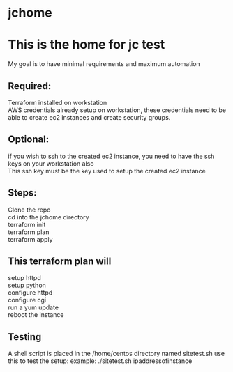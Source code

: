 # jchome
# This is the home for jc test
My goal is to have minimal requirements and maximum automation  
## Required:
Terraform installed on workstation  
AWS credentials already setup on workstation, these credentials need to be able to create ec2 instances and create security groups.  
## Optional: 
if you wish to ssh to the created ec2 instance, you need to have the ssh keys on your workstation also  
This ssh key must be the key used to setup the created ec2 instance  
## Steps: 
Clone the repo  
cd into the jchome directory  
terraform init  
terraform plan  
terraform apply  
## This terraform plan will   
setup httpd  
setup python  
configure httpd  
configure cgi  
run a yum update   
reboot the instance  
## Testing
A shell script is placed in the /home/centos directory named sitetest.sh
use this to test the setup:
example:
./sitetest.sh ipaddressofinstance